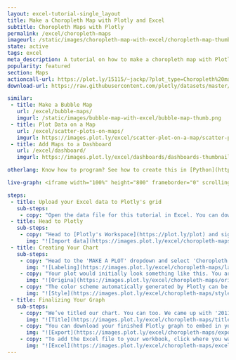 ```yaml
---
layout: excel-tutorial-single_layout
title: Make a Choropleth Map with Plotly and Excel
subtitle: Choropleth Maps with Plotly
permalink: /excel/choropleth-maps
imageurl: /static/images/choropleth-map-with-excel/choropleth-map-thumb.png
state: active
tags: excel
meta_description: A tutorial on how to make a choropleth map with Plotly and Excel. Plotly is the easiest and fastest way to make and share graphs online.
popularity: featured
section: Maps
actioncall-url: https://plot.ly/15115/~jackp/?plot_type=Choropleth%20map
download-url: https://raw.githubusercontent.com/plotly/datasets/master/2011_us_ag_exports.csv.zip

similar:
 - title: Make a Bubble Map
   url: /excel/bubble-maps/
   imgurl: /static/images/bubble-map-with-excel/bubble-map-thumb.png
 - title: Plot Data on a Map
   url: /excel/scatter-plots-on-maps/
   imgurl: https://images.plot.ly/excel/scatter-plot-on-a-map/scatter-plot-on-a-map-thumb.png
 - title: Add Maps to a Dashboard
   url: /excel/dashboard/
   imgurl: https://images.plot.ly/excel/dashboards/dashboards-thumbnail.png

otherlang: Know how to program? See how to create this in [Python](https://plot.ly/python/choropleth-maps/) or [R](https://plot.ly/r/choropleth-maps/).

live-graph: <iframe width="100%" height="800" frameborder="0" scrolling="no" src="https://plot.ly/~Nicole_G/3191.embed"></iframe>

steps:
 - title: Upload your Excel data to Plotly's grid
   sub-steps:
    - copy: "Open the data file for this tutorial in Excel. You can download the file here in [CSV format](https://raw.githubusercontent.com/plotly/datasets/master/2011_us_ag_exports.csv)"
 - title: Head to Plotly
   sub-steps:
    - copy: "Head to [Plotly's Workspace](https://plot.ly/plot) and sign into your free Plotly account. Go to 'Import', click 'Upload a file', then choose your Excel file to upload. Your Excel file will now open in Plotly's grid. For more about Plotly's grid, see [this tutorial](/add-data-to-the-plotly-grid/)"
      img: "![Import data](https://images.plot.ly/excel/choropleth-maps/import-data-choropleth-map.png)"
 - title: Creating Your Chart
   sub-steps:
    - copy: "Head to the 'MAKE A PLOT' dropdown and select 'Choropleth map.'In this case, we'll only need the 'USA State Abbreviations' and total export value. Set the state abbreviations as 'l' and total export value as 'v.'"
      img: "![Labeling](https://images.plot.ly/excel/choropleth-maps/labeling-choropleth-map.png)"
    - copy: "Your plot would initially look something like this. You aren't too far from being done now."
      img: "![Origina](https://images.plot.ly/excel/choropleth-maps/original-choropleth-map.png)"
    - copy: "The color scheme automatically generated by Plotly can be changed within the TRACES popover. Head to the 'style' dropdown, and select your ideal scale."
      img: "![Style](https://images.plot.ly/excel/choropleth-maps/style-choropleth-map.png)"
 - title: Finalizing Your Graph
   sub-steps:
    - copy: "We’ve titled our chart. You can too. We came up with '2011 U.S. Agriculture Exports by State.' Also, you can title your color bar. It is in 'Millions of USD.'"
      img: "![Title](https://images.plot.ly/excel/choropleth-maps/title-choropleth-map.png)"
    - copy: "You can download your finished Plotly graph to embed in your Excel workbook. We also recommend including the Plotly link to the graph inside your Excel workbook for easy access to the interactive Plotly version. Get the link to your graph by clicking the 'Share' button. Download an image of your Plotly graph by clicking EXPORT on the toolbar."
      img: "![Export](https://images.plot.ly/excel/choropleth-maps/export-choropleth-map.png)"
    - copy: "To add the Excel file to your workbook, click where you want to insert the picture inside Excel. On the INSERT tab inside Excel, in the ILLUSTRATIONS group, click PICTURE. Locate the Plotly graph image that you downloaded and then double-click it. Notice that we also copy-pasted the Plotly graph link in a cell for easy access to the interactive Plotly version."
      img: "![Excel](https://images.plot.ly/excel/choropleth-maps/excel-choropleth-map.png)"
---
```

